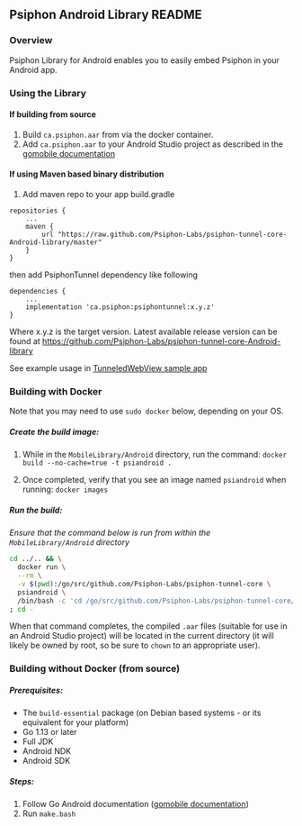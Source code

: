 ## Psiphon Android Library README

### Overview

Psiphon Library for Android enables you to easily embed Psiphon in your Android
app.

### Using the Library

#### If building from source

 1. Build `ca.psiphon.aar` from via the docker container.
 2. Add `ca.psiphon.aar` to your Android Studio project as described in the [gomobile documentation](https://godoc.org/golang.org/x/mobile/cmd/gomobile)

#### If using Maven based binary distribution

1. Add maven repo to your app build.gradle
```
repositories {
    ...
    maven {
        url "https://raw.github.com/Psiphon-Labs/psiphon-tunnel-core-Android-library/master"
    }
}
```
then add PsiphonTunnel dependency like following
```
dependencies {
    ...
    implementation 'ca.psiphon:psiphontunnel:x.y.z'
}
```
Where x.y.z is the target version. Latest available release version can be found at https://github.com/Psiphon-Labs/psiphon-tunnel-core-Android-library

See example usage in [TunneledWebView sample app](./SampleApps/TunneledWebView/README.md)

### Building with Docker

Note that you may need to use `sudo docker` below, depending on your OS.

##### Create the build image:

1. While in the `MobileLibrary/Android` directory, run the command: `docker build --no-cache=true -t psiandroid .`

2. Once completed, verify that you see an image named `psiandroid` when running: `docker images`

##### Run the build:

*Ensure that the command below is run from within the `MobileLibrary/Android` directory*

```bash
cd ../.. && \
  docker run \
  --rm \
  -v $(pwd):/go/src/github.com/Psiphon-Labs/psiphon-tunnel-core \
  psiandroid \
  /bin/bash -c 'cd /go/src/github.com/Psiphon-Labs/psiphon-tunnel-core/MobileLibrary/Android && ./make.bash' \
; cd -
```

When that command completes, the compiled `.aar` files (suitable for use in an Android Studio project) will be located in the current directory (it will likely be owned by root, so be sure to `chown` to an appropriate user).

### Building without Docker (from source)

##### Prerequisites:

 - The `build-essential` package (on Debian based systems - or its equivalent for your platform)
 - Go 1.13 or later
 - Full JDK
 - Android NDK
 - Android SDK

##### Steps:

 1. Follow Go Android documentation ([gomobile documentation](https://godoc.org/golang.org/x/mobile/cmd/gomobile))
 2. Run `make.bash`
